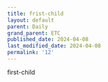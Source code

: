 ```yaml
---
title: frist-child
layout: default
parent: Daily
grand_parent: ETC
published_date: 2024-04-08
last_modified_date: 2024-04-08
permalink: '12'
---
```


first-child
